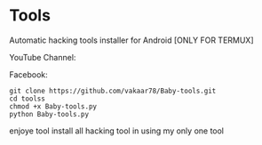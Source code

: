 # Tools

Automatic hacking tools installer for Android [ONLY FOR TERMUX]


YouTube Channel:

Facebook: 
```
git clone https://github.com/vakaar78/Baby-tools.git
cd toolss
chmod +x Baby-tools.py
python Baby-tools.py
```
enjoye tool install all hacking tool in  using my only one tool
